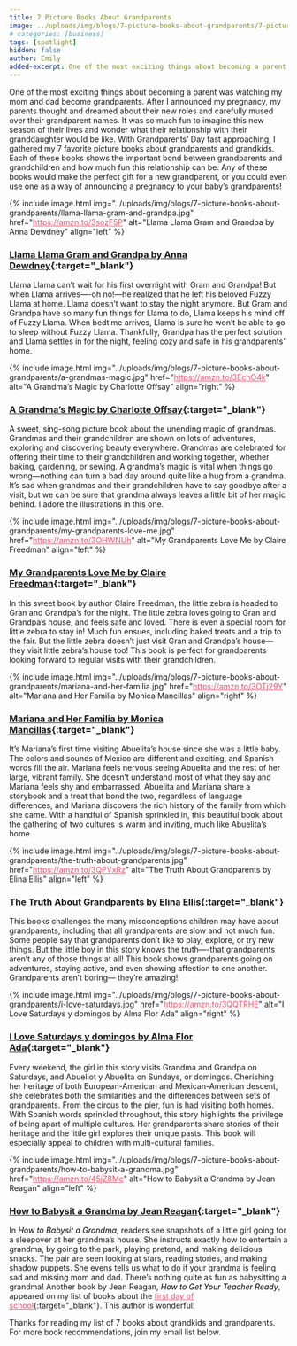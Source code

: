 ```yaml
---
title: 7 Picture Books About Grandparents
image: ../uploads/img/blogs/7-picture-books-about-grandparents/7-picture-book-for-grandparents-day.png
# categories: [business]
tags: [spotlight]
hidden: false
author: Emily
added-excerpt: One of the most exciting things about becoming a parent was watching my mom and dad become grandparents. After I announced my pregnancy, my parents thought and dreamed about their new roles and carefully mused over their grandparent names. It was so much fun to imagine this new season of their lives and wonder what their relationship with their granddaughter would be like.
---
```


<style> em {color: black;} p a {color: #f0506e;}</style>

One of the most exciting things about becoming a parent was watching my mom and dad become grandparents. After I announced my pregnancy, my parents thought and dreamed about their new roles and carefully mused over their grandparent names. It was so much fun to imagine this new season of their lives and wonder what their relationship with their granddaughter would be like. With Grandparents’ Day fast approaching, I gathered my 7 favorite picture books about grandparents and grandkids. Each of these books shows the important bond between grandparents and grandchildren and how much fun this relationship can be. Any of these books would make the perfect gift for a new grandparent, or you could even use one as a way of announcing a pregnancy to your baby’s grandparents!

{% include image.html img="../uploads/img/blogs/7-picture-books-about-grandparents/llama-llama-gram-and-grandpa.jpg" href="https://amzn.to/3sozF5P" alt="Llama Llama Gram and Grandpa by Anna Dewdney" align="left" %}

### [Llama Llama Gram and Grandpa by Anna Dewdney](https://amzn.to/3sozF5P){:target="\_blank"}

Llama Llama can’t wait for his first overnight with Gram and Grandpa! But when Llama arrives—-oh no!—he realized that he left his beloved Fuzzy Llama at home. Llama doesn’t want to stay the night anymore. But Gram and Grandpa have so many fun things for Llama to do, Llama keeps his mind off of Fuzzy Llama. When bedtime arrives, Llama is sure he won’t be able to go to sleep without Fuzzy Llama. Thankfully, Grandpa has the perfect solution and Llama settles in for the night, feeling cozy and safe in his grandparents’ home.

{% include image.html img="../uploads/img/blogs/7-picture-books-about-grandparents/a-grandmas-magic.jpg" href="https://amzn.to/3EchO4k" alt="A Grandma’s Magic by Charlotte Offsay" align="right" %}

### [A Grandma’s Magic by Charlotte Offsay](https://amzn.to/3EchO4k){:target="\_blank"}

A sweet, sing-song picture book about the unending magic of grandmas. Grandmas and their grandchildren are shown on lots of adventures, exploring and discovering beauty everywhere. Grandmas are celebrated for offering their time to their grandchildren and working together, whether baking, gardening, or sewing. A grandma’s magic is vital when things go wrong—nothing can turn a bad day around quite like a hug from a grandma. It’s sad when grandmas and their grandchildren have to say goodbye after a visit, but we can be sure that grandma always leaves a little bit of her magic behind. I adore the illustrations in this one.

{% include image.html img="../uploads/img/blogs/7-picture-books-about-grandparents/my-grandparents-love-me.jpg" href="https://amzn.to/3OHWNUh" alt="My Grandparents Love Me by Claire Freedman" align="left" %}

### [My Grandparents Love Me by Claire Freedman](https://amzn.to/3OHWNUh){:target="\_blank"}

In this sweet book by author Claire Freedman, the little zebra is headed to Gran and Grandpa’s for the night. The little zebra loves going to Gran and Grandpa’s house, and feels safe and loved. There is even a special room for little zebra to stay in! Much fun ensues, including baked treats and a trip to the fair. But the little zebra doesn’t just visit Gran and Grandpa’s house— they visit little zebra’s house too! This book is perfect for grandparents looking forward to regular visits with their grandchildren.

{% include image.html img="../uploads/img/blogs/7-picture-books-about-grandparents/mariana-and-her-familia.jpg" href="https://amzn.to/3OTj29Y" alt="Mariana and Her Familia by Monica Mancillas" align="right" %}

### [Mariana and Her Familia by Monica Mancillas](https://amzn.to/3OTj29Y){:target="\_blank"}

It’s Mariana’s first time visiting Abuelita’s house since she was a little baby. The colors and sounds of Mexico are different and exciting, and Spanish words fill the air. Mariana feels nervous seeing Abuelita and the rest of her large, vibrant family. She doesn’t understand most of what they say and Mariana feels shy and embarrassed. Abuelita and Mariana share a storybook and a treat that bond the two, regardless of language differences, and Mariana discovers the rich history of the family from which she came. With a handful of Spanish sprinkled in, this beautiful book about the gathering of two cultures is warm and inviting, much like Abuelita’s home.

{% include image.html img="../uploads/img/blogs/7-picture-books-about-grandparents/the-truth-about-grandparents.jpg" href="https://amzn.to/3QPVxRz" alt="The Truth About Grandparents by Elina Ellis" align="left" %}

### [The Truth About Grandparents by Elina Ellis](https://amzn.to/3QPVxRz){:target="\_blank"}

This books challenges the many misconceptions children may have about grandparents, including that all grandparents are slow and not much fun. Some people say that grandparents don’t like to play, explore, or try new things. But the little boy in this story knows the truth—-that grandparents aren’t any of those things at all! This book shows grandparents going on adventures, staying active, and even showing affection to one another. Grandparents aren’t boring— they’re amazing!

{% include image.html img="../uploads/img/blogs/7-picture-books-about-grandparents/i-love-saturdays.jpg" href="https://amzn.to/3QQTRHE" alt="I Love Saturdays y domingos by Alma Flor Ada" align="right" %}

### [I Love Saturdays y domingos by Alma Flor Ada](https://amzn.to/3QQTRHE){:target="\_blank"}

Every weekend, the girl in this story visits Grandma and Grandpa on Saturdays, and Abueliot y Abuelita on Sundays, or domingos. Cherishing her heritage of both European-American and Mexican-American descent, she celebrates both the similarities and the differences between sets of grandparents. From the circus to the pier, fun is had visiting both homes. With Spanish words sprinkled throughout, this story highlights the privilege of being apart of multiple cultures. Her grandparents share stories of their heritage and the little girl explores their unique pasts. This book will especially appeal to children with multi-cultural families.

{% include image.html img="../uploads/img/blogs/7-picture-books-about-grandparents/how-to-babysit-a-grandma.jpg" href="https://amzn.to/45jZ8Mc" alt="How to Babysit a Grandma by Jean Reagan" align="left" %}

### [How to Babysit a Grandma by Jean Reagan](https://amzn.to/45jZ8Mc){:target="\_blank"}

In _How to Babysit a Grandma_, readers see snapshots of a little girl going for a sleepover at her grandma’s house. She instructs exactly how to entertain a grandma, by going to the park, playing pretend, and making delicious snacks. The pair are seen looking at stars, reading stories, and making shadow puppets. She evens tells us what to do if your grandma is feeling sad and missing mom and dad. There’s nothing quite as fun as babysitting a grandma! Another book by Jean Reagan, _How to Get Your Teacher Ready_, appeared on my list of books about the [first day of school](/10-back-to-school-books/){:target="\_blank"}. This author is wonderful!

Thanks for reading my list of 7 books about grandkids and grandparents. For more book recommendations, join my email list below.
